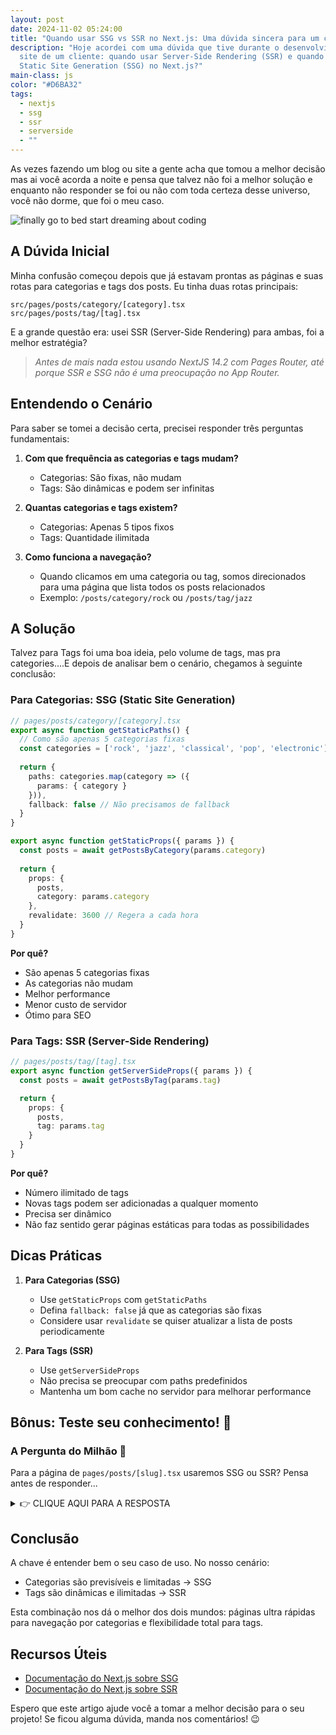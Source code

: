 ```yaml
---
layout: post
date: 2024-11-02 05:24:00
title: "Quando usar SSG vs SSR no Next.js: Uma dúvida sincera para um caso real"
description: "Hoje acordei com uma dúvida que tive durante o desenvolvimento do
  site de um cliente: quando usar Server-Side Rendering (SSR) e quando usar
  Static Site Generation (SSG) no Next.js?"
main-class: js
color: "#D6BA32"
tags:
  - nextjs
  - ssg
  - ssr
  - serverside
  - ""
---
```

As vezes fazendo um blog ou site a gente acha que tomou a melhor decisão mas ai você acorda a noite e pensa que talvez não foi a melhor solução e enquanto não responder se foi ou não com toda certeza desse universo, você não dorme, que foi o meu caso.

![finally go to bed start dreaming about coding](/assets/img/quando-usar-ssg-vs-ssr-no-next-js-uma-duvida-sincera-para-um-caso-real/finallycotobed.jpg "finally go to bed start dreaming about coding")

## A Dúvida Inicial

Minha confusão começou depois que já estavam prontas as páginas e suas rotas para categorias e tags dos posts. Eu tinha duas rotas principais:

```
src/pages/posts/category/[category].tsx
src/pages/posts/tag/[tag].tsx
```

E a grande questão era: usei SSR (Server-Side Rendering) para ambas, foi a melhor estratégia?

> *Antes de mais nada estou usando NextJS 14.2 com Pages Router, até porque SSR e SSG não é uma preocupação no App Router.*

## Entendendo o Cenário

Para saber se tomei a decisão certa, precisei responder três perguntas fundamentais:

1. **Com que frequência as categorias e tags mudam?**

   * Categorias: São fixas, não mudam
   * Tags: São dinâmicas e podem ser infinitas
2. **Quantas categorias e tags existem?**

   * Categorias: Apenas 5 tipos fixos
   * Tags: Quantidade ilimitada
3. **Como funciona a navegação?**

   * Quando clicamos em uma categoria ou tag, somos direcionados para uma página que lista todos os posts relacionados
   * Exemplo: `/posts/category/rock` ou `/posts/tag/jazz`

## A Solução

Talvez para Tags foi uma boa ideia, pelo volume de tags, mas pra categories....E depois de analisar bem o cenário, chegamos à seguinte conclusão:

### Para Categorias: SSG (Static Site Generation)

```typescript
// pages/posts/category/[category].tsx
export async function getStaticPaths() {
  // Como são apenas 5 categorias fixas
  const categories = ['rock', 'jazz', 'classical', 'pop', 'electronic']
  
  return {
    paths: categories.map(category => ({
      params: { category }
    })),
    fallback: false // Não precisamos de fallback
  }
}

export async function getStaticProps({ params }) {
  const posts = await getPostsByCategory(params.category)
  
  return {
    props: {
      posts,
      category: params.category
    },
    revalidate: 3600 // Regera a cada hora
  }
}
```

**Por quê?**

* São apenas 5 categorias fixas
* As categorias não mudam
* Melhor performance
* Menor custo de servidor
* Ótimo para SEO

### Para Tags: SSR (Server-Side Rendering)

```typescript
// pages/posts/tag/[tag].tsx
export async function getServerSideProps({ params }) {
  const posts = await getPostsByTag(params.tag)

  return {
    props: {
      posts,
      tag: params.tag
    }
  }
}
```

**Por quê?**

* Número ilimitado de tags
* Novas tags podem ser adicionadas a qualquer momento
* Precisa ser dinâmico
* Não faz sentido gerar páginas estáticas para todas as possibilidades

## Dicas Práticas

1. **Para Categorias (SSG)**

   * Use `getStaticProps` com `getStaticPaths`
   * Defina `fallback: false` já que as categorias são fixas
   * Considere usar `revalidate` se quiser atualizar a lista de posts periodicamente
2. **Para Tags (SSR)**

   * Use `getServerSideProps`
   * Não precisa se preocupar com paths predefinidos
   * Mantenha um bom cache no servidor para melhorar performance

## Bônus: Teste seu conhecimento! 🤔

### A Pergunta do Milhão 🌽
Para a página de `pages/posts/[slug].tsx` usaremos SSG ou SSR? Pensa antes de responder...

<details>
 <summary>👉 CLIQUE AQUI PARA A RESPOSTA</summary>
 
 Se você respondeu SSG (e ISR junto), você tá correto! 🎉
 
 **Por quê?**
 - Posts geralmente são conteúdo estático
 - Com ISR, podemos regenerar páginas quando novos posts são adicionados
 - Não precisa regenerar todas as páginas quando um novo post é criado
 - Melhor performance para o usuário
 - Ótimo para SEO
 - Menor custo de infraestrutura (comparado a SSR)

 **Código de exemplo:**
 ```typescript
 // pages/posts/[slug].tsx
 export async function getStaticPaths() {
   const posts = await getAllPosts()
   
   return {
     paths: posts.map(post => ({
       params: { slug: post.slug }
     })),
     fallback: 'blocking' // Importante para ISR: permite gerar novas páginas sob demanda
   }
 }

 export async function getStaticProps({ params }) {
   const post = await getPostBySlug(params.slug)
   
   return {
     props: {
       post
     },
     revalidate: 3600 // ISR: regenera a cada hora se necessário
   }
 }
 ```

 **Benefícios do ISR neste caso:**
 - Páginas existentes continuam estáticas e rápidas
 - Novos posts são gerados automaticamente quando acessados
 - Atualiza periodicamente sem precisar fazer novo build
 - Melhor equilíbrio entre performance e conteúdo atual
</details>

## Conclusão

A chave é entender bem o seu caso de uso. No nosso cenário:

* Categorias são previsíveis e limitadas → SSG
* Tags são dinâmicas e ilimitadas → SSR

Esta combinação nos dá o melhor dos dois mundos: páginas ultra rápidas para navegação por categorias e flexibilidade total para tags.

## Recursos Úteis

* [Documentação do Next.js sobre SSG](https://nextjs.org/docs/basic-features/data-fetching/get-static-props)
* [Documentação do Next.js sobre SSR](https://nextjs.org/docs/basic-features/data-fetching/get-server-side-props)

Espero que este artigo ajude você a tomar a melhor decisão para o seu projeto! Se ficou alguma dúvida, manda nos comentários! 😉

